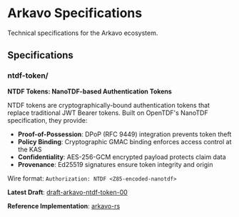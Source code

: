 # Arkavo Specifications

Technical specifications for the Arkavo ecosystem.

## Specifications

### ntdf-token/

**NTDF Tokens: NanoTDF-based Authentication Tokens**

NTDF tokens are cryptographically-bound authentication tokens that replace traditional JWT Bearer tokens. Built on OpenTDF's NanoTDF specification, they provide:

- **Proof-of-Possession**: DPoP (RFC 9449) integration prevents token theft
- **Policy Binding**: Cryptographic GMAC binding enforces access control at the KAS
- **Confidentiality**: AES-256-GCM encrypted payload protects claim data
- **Provenance**: Ed25519 signatures ensure token integrity and origin

Wire format: `Authorization: NTDF <Z85-encoded-nanotdf>`

**Latest Draft**: [draft-arkavo-ntdf-token-00](ntdf-token/draft-arkavo-ntdf-token-00.md)

**Reference Implementation**: [arkavo-rs](https://github.com/arkavo-org/arkavo-rs)